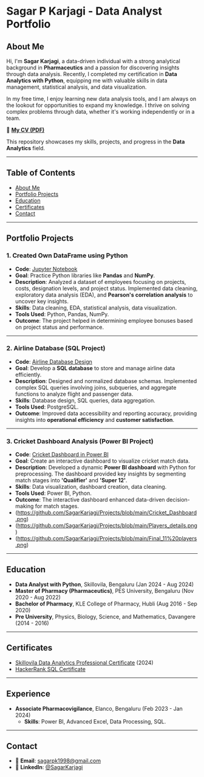 # **Sagar P Karjagi - Data Analyst Portfolio**

## **About Me**
Hi, I'm **Sagar Karjagi**, a data-driven individual with a strong analytical background in **Pharmaceutics** and a passion for discovering insights through data analysis. Recently, I completed my certification in **Data Analytics with Python**, equipping me with valuable skills in data management, statistical analysis, and data visualization. 

In my free time, I enjoy learning new data analysis tools, and I am always on the lookout for opportunities to expand my knowledge. I thrive on solving complex problems through data, whether it's working independently or in a team.

📄 **[My CV (PDF)](https://github.com/SagarKarjagi/Projects/blob/main/Sagar_P_Karjagi.pdf)**

This repository showcases my skills, projects, and progress in the **Data Analytics** field.

---

## **Table of Contents**
- [About Me](#about-me)
- [Portfolio Projects](#portfolio-projects)
- [Education](#education)
- [Certificates](#certificates)
- [Contact](#contact)

---

## **Portfolio Projects**

### **1. Created Own DataFrame using Python**
- **Code**: [Jupyter Notebook](https://github.com/SagarKarjagi/Projects/blob/main/Python%20Capstone%20project.ipynb?short_path=2b82ef9)
- **Goal**: Practice Python libraries like **Pandas** and **NumPy**.
- **Description**: Analyzed a dataset of employees focusing on projects, costs, designation levels, and project status. Implemented data cleaning, exploratory data analysis (EDA), and **Pearson's correlation analysis** to uncover key insights.
- **Skills**: Data cleaning, EDA, statistical analysis, data visualization.
- **Tools Used**: Python, Pandas, NumPy.
- **Outcome**: The project helped in determining employee bonuses based on project status and performance.

---

### **2. Airline Database (SQL Project)**
- **Code**: [Airline Database Design](https://github.com/SagarKarjagi/Projects/blob/main/SQL%20Capstone%20Project%20%20(3).docx)
- **Goal**: Develop a **SQL database** to store and manage airline data efficiently.
- **Description**: Designed and normalized database schemas. Implemented complex SQL queries involving joins, subqueries, and aggregate functions to analyze flight and passenger data.
- **Skills**: Database design, SQL queries, data aggregation.
- **Tools Used**: PostgreSQL.
- **Outcome**: Improved data accessibility and reporting accuracy, providing insights into **operational efficiency** and **customer satisfaction**.

---

### **3. Cricket Dashboard Analysis (Power BI Project)**
- **Code**: [Cricket Dashboard in Power BI](https://github.com/SagarKarjagi/Projects/blob/main/Cricket_Dashboard.pbix)
- **Goal**: Create an interactive dashboard to visualize cricket match data.
- **Description**: Developed a dynamic **Power BI dashboard** with Python for preprocessing. The dashboard provided key insights by segmenting match stages into **'Qualifier'** and **'Super 12'**.
- **Skills**: Data visualization, dashboard creation, data cleaning.
- **Tools Used**: Power BI, Python.
- **Outcome**: The interactive dashboard enhanced data-driven decision-making for match stages.
- (https://github.com/SagarKarjagi/Projects/blob/main/Cricket_Dashboard.png)
- (https://github.com/SagarKarjagi/Projects/blob/main/Players_details.png)
- (https://github.com/SagarKarjagi/Projects/blob/main/Final_11%20players.png)

---

## **Education**
- **Data Analyst with Python**, Skillovila, Bengaluru (Jan 2024 - Aug 2024)
- **Master of Pharmacy (Pharmaceutics)**, PES University, Bengaluru (Nov 2020 - Aug 2022)
- **Bachelor of Pharmacy**, KLE College of Pharmacy, Hubli (Aug 2016 - Sep 2020)
- **Pre University**, Physics, Biology, Science, and Mathematics, Davangere (2014 - 2016)

---

## **Certificates**
- [Skillovila Data Analytics Professional Certificate](https://github.com/SagarKarjagi/Projects/blob/main/Sagar_Anlayst_certificate.pdf) (2024)
- [HackerRank SQL Certificate](https://www.hackerrank.com/profile/sagarpk1998)

---

## **Experience**
- **Associate Pharmacovigilance**, Elanco, Bengaluru (Feb 2023 - Jan 2024)
  - **Skills**: Power BI, Advanced Excel, Data Processing, SQL.

---

## **Contact**
- 📧 **Email**: sagarpk1998@gmail.com
- 💼 **LinkedIn**: [@SagarKarjagi](https://www.linkedin.com/in/sagarkarjagi/)
